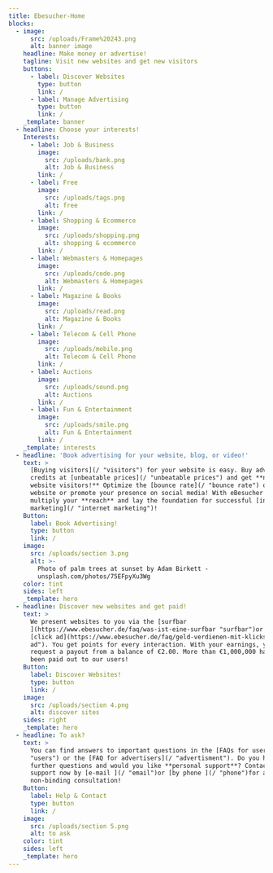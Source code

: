 ```yaml
---
title: Ebesucher-Home
blocks:
  - image:
      src: /uploads/Frame%20243.png
      alt: banner image
    headline: Make money or advertise!
    tagline: Visit new websites and get new visitors
    buttons:
      - label: Discover Websites
        type: button
        link: /
      - label: Manage Advertising
        type: button
        link: /
    _template: banner
  - headline: Choose your interests!
    Interests:
      - label: Job & Business
        image:
          src: /uploads/bank.png
          alt: Job & Business
        link: /
      - label: Free
        image:
          src: /uploads/tags.png
          alt: free
        link: /
      - label: Shopping & Ecommerce
        image:
          src: /uploads/shopping.png
          alt: shopping & ecommerce
        link: /
      - label: Webmasters & Homepages
        image:
          src: /uploads/code.png
          alt: Webmasters & Homepages
        link: /
      - label: Magazine & Books
        image:
          src: /uploads/read.png
          alt: Magazine & Books
        link: /
      - label: Telecom & Cell Phone
        image:
          src: /uploads/mobile.png
          alt: Telecom & Cell Phone
        link: /
      - label: Auctions
        image:
          src: /uploads/sound.png
          alt: Auctions
        link: /
      - label: Fun & Entertainment
        image:
          src: /uploads/smile.png
          alt: Fun & Entertainment
        link: /
    _template: interests
  - headline: 'Book advertising for your website, blog, or video!'
    text: >
      [Buying visitors](/ "visitors") for your website is easy. Buy advertising
      credits at [unbeatable prices](/ "unbeatable prices") and get **new
      website visitors!** Optimize the [bounce rate](/ "bounce rate") of your
      website or promote your presence on social media! With eBesucher you
      multiply your **reach** and lay the foundation for successful [internet
      marketing](/ "internet marketing")!
    Button:
      label: Book Advertising!
      type: button
      link: /
    image:
      src: /uploads/section 3.png
      alt: >-
        Photo of palm trees at sunset by Adam Birkett -
        unsplash.com/photos/75EFpyXu3Wg
    color: tint
    sides: left
    _template: hero
  - headline: Discover new websites and get paid!
    text: >
      We present websites to you via the [surfbar
      ](https://www.ebesucher.de/faq/was-ist-eine-surfbar "surfbar")or per
      [click ad](https://www.ebesucher.de/faq/geld-verdienen-mit-klicks "click
      ad"). You get points for every interaction. With your earnings, you can
      request a payout from a balance of €2.00. More than €1,000,000 has already
      been paid out to our users!
    Button:
      label: Discover Websites!
      type: button
      link: /
    image:
      src: /uploads/section 4.png
      alt: discover sites
    sides: right
    _template: hero
  - headline: To ask?
    text: >
      You can find answers to important questions in the [FAQs for users](/
      "users") or the [FAQ for advertisers](/ "advertisment"). Do you have
      further questions and would you like **personal support**? Contact our
      support now by [e-mail ](/ "email")or [by phone ](/ "phone")for a
      non-binding consultation!
    Button:
      label: Help & Contact
      type: button
      link: /
    image:
      src: /uploads/section 5.png
      alt: to ask
    color: tint
    sides: left
    _template: hero
---
```












